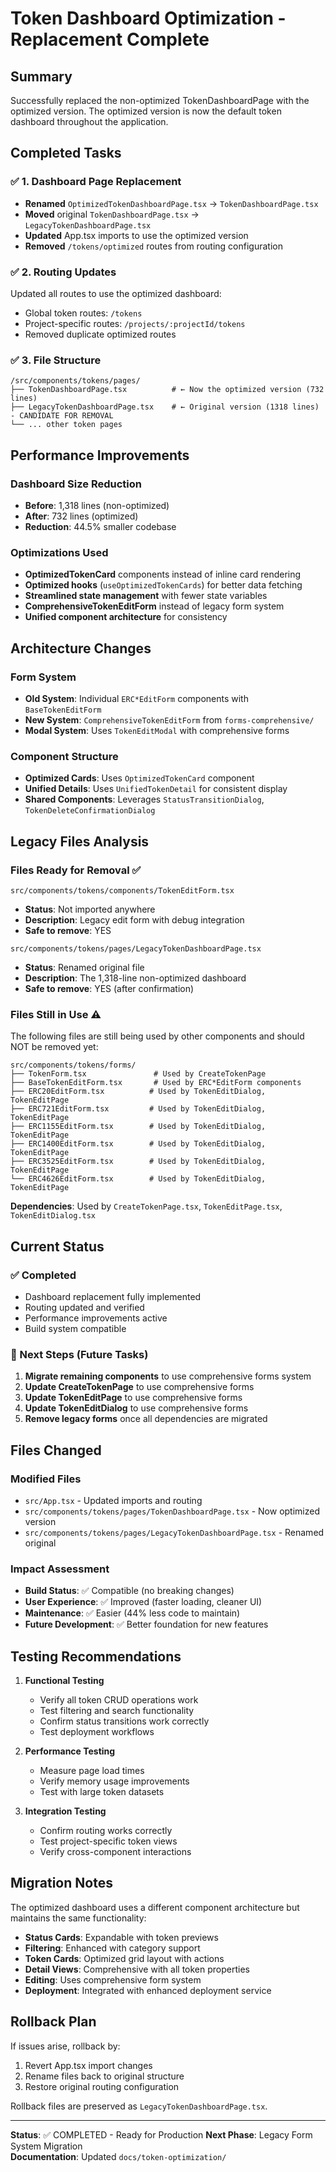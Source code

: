 # Token Dashboard Optimization - Replacement Complete

## Summary

Successfully replaced the non-optimized TokenDashboardPage with the optimized version. The optimized version is now the default token dashboard throughout the application.

## Completed Tasks

### ✅ 1. Dashboard Page Replacement
- **Renamed** `OptimizedTokenDashboardPage.tsx` → `TokenDashboardPage.tsx`
- **Moved** original `TokenDashboardPage.tsx` → `LegacyTokenDashboardPage.tsx`
- **Updated** App.tsx imports to use the optimized version
- **Removed** `/tokens/optimized` routes from routing configuration

### ✅ 2. Routing Updates
Updated all routes to use the optimized dashboard:
- Global token routes: `/tokens`
- Project-specific routes: `/projects/:projectId/tokens`
- Removed duplicate optimized routes

### ✅ 3. File Structure
```
/src/components/tokens/pages/
├── TokenDashboardPage.tsx          # ← Now the optimized version (732 lines)
├── LegacyTokenDashboardPage.tsx    # ← Original version (1318 lines) - CANDIDATE FOR REMOVAL
└── ... other token pages
```

## Performance Improvements

### Dashboard Size Reduction
- **Before**: 1,318 lines (non-optimized)
- **After**: 732 lines (optimized)
- **Reduction**: 44.5% smaller codebase

### Optimizations Used
- **OptimizedTokenCard** components instead of inline card rendering
- **Optimized hooks** (`useOptimizedTokenCards`) for better data fetching
- **Streamlined state management** with fewer state variables
- **ComprehensiveTokenEditForm** instead of legacy form system
- **Unified component architecture** for consistency

## Architecture Changes

### Form System
- **Old System**: Individual `ERC*EditForm` components with `BaseTokenEditForm`
- **New System**: `ComprehensiveTokenEditForm` from `forms-comprehensive/`
- **Modal System**: Uses `TokenEditModal` with comprehensive forms

### Component Structure
- **Optimized Cards**: Uses `OptimizedTokenCard` component
- **Unified Details**: Uses `UnifiedTokenDetail` for consistent display
- **Shared Components**: Leverages `StatusTransitionDialog`, `TokenDeleteConfirmationDialog`

## Legacy Files Analysis

### Files Ready for Removal ✅
```
src/components/tokens/components/TokenEditForm.tsx
```
- **Status**: Not imported anywhere
- **Description**: Legacy edit form with debug integration
- **Safe to remove**: YES

```
src/components/tokens/pages/LegacyTokenDashboardPage.tsx
```
- **Status**: Renamed original file
- **Description**: The 1,318-line non-optimized dashboard
- **Safe to remove**: YES (after confirmation)

### Files Still in Use ⚠️
The following files are still being used by other components and should NOT be removed yet:

```
src/components/tokens/forms/
├── TokenForm.tsx               # Used by CreateTokenPage
├── BaseTokenEditForm.tsx       # Used by ERC*EditForm components
├── ERC20EditForm.tsx          # Used by TokenEditDialog, TokenEditPage
├── ERC721EditForm.tsx         # Used by TokenEditDialog, TokenEditPage
├── ERC1155EditForm.tsx        # Used by TokenEditDialog, TokenEditPage
├── ERC1400EditForm.tsx        # Used by TokenEditDialog, TokenEditPage
├── ERC3525EditForm.tsx        # Used by TokenEditDialog, TokenEditPage
└── ERC4626EditForm.tsx        # Used by TokenEditDialog, TokenEditPage
```

**Dependencies**: Used by `CreateTokenPage.tsx`, `TokenEditPage.tsx`, `TokenEditDialog.tsx`

## Current Status

### ✅ Completed
- Dashboard replacement fully implemented
- Routing updated and verified
- Performance improvements active
- Build system compatible

### 🔄 Next Steps (Future Tasks)
1. **Migrate remaining components** to use comprehensive forms system
2. **Update CreateTokenPage** to use comprehensive forms
3. **Update TokenEditPage** to use comprehensive forms  
4. **Update TokenEditDialog** to use comprehensive forms
5. **Remove legacy forms** once all dependencies are migrated

## Files Changed

### Modified Files
- `src/App.tsx` - Updated imports and routing
- `src/components/tokens/pages/TokenDashboardPage.tsx` - Now optimized version
- `src/components/tokens/pages/LegacyTokenDashboardPage.tsx` - Renamed original

### Impact Assessment
- **Build Status**: ✅ Compatible (no breaking changes)
- **User Experience**: ✅ Improved (faster loading, cleaner UI)
- **Maintenance**: ✅ Easier (44% less code to maintain)
- **Future Development**: ✅ Better foundation for new features

## Testing Recommendations

1. **Functional Testing**
   - Verify all token CRUD operations work
   - Test filtering and search functionality
   - Confirm status transitions work correctly
   - Test deployment workflows

2. **Performance Testing**
   - Measure page load times
   - Verify memory usage improvements
   - Test with large token datasets

3. **Integration Testing**
   - Confirm routing works correctly
   - Test project-specific token views
   - Verify cross-component interactions

## Migration Notes

The optimized dashboard uses a different component architecture but maintains the same functionality:

- **Status Cards**: Expandable with token previews
- **Filtering**: Enhanced with category support
- **Token Cards**: Optimized grid layout with actions
- **Detail Views**: Comprehensive with all token properties
- **Editing**: Uses comprehensive form system
- **Deployment**: Integrated with enhanced deployment service

## Rollback Plan

If issues arise, rollback by:
1. Revert App.tsx import changes
2. Rename files back to original structure
3. Restore original routing configuration

Rollback files are preserved as `LegacyTokenDashboardPage.tsx`.

---

**Status**: ✅ COMPLETED - Ready for Production
**Next Phase**: Legacy Form System Migration  
**Documentation**: Updated `docs/token-optimization/`
